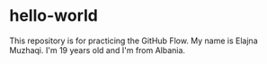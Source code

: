 # hello-world
This repository is for practicing the GitHub Flow.
My name is Elajna Muzhaqi. I'm 19 years old and I'm from Albania.
